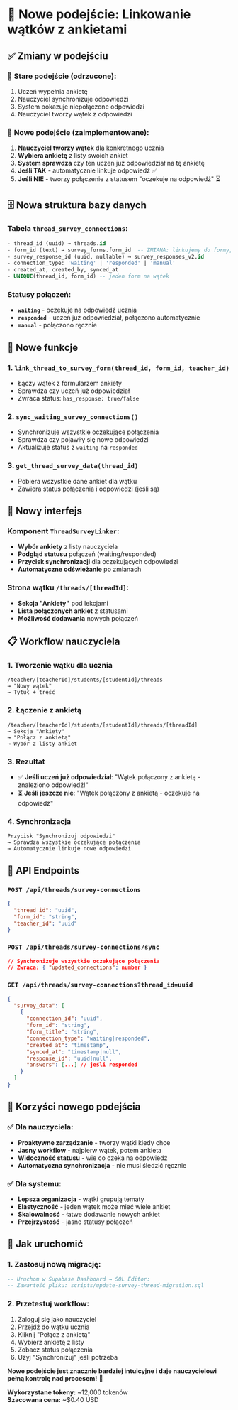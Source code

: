 # 🎯 Nowe podejście: Linkowanie wątków z ankietami

## ✅ Zmiany w podejściu

### 🔄 **Stare podejście (odrzucone):**
1. Uczeń wypełnia ankietę
2. Nauczyciel synchronizuje odpowiedzi  
3. System pokazuje niepołączone odpowiedzi
4. Nauczyciel tworzy wątek z odpowiedzi

### 🎯 **Nowe podejście (zaimplementowane):**
1. **Nauczyciel tworzy wątek** dla konkretnego ucznia
2. **Wybiera ankietę** z listy swoich ankiet
3. **System sprawdza** czy ten uczeń już odpowiedział na tę ankietę
4. **Jeśli TAK** - automatycznie linkuje odpowiedź ✅
5. **Jeśli NIE** - tworzy połączenie z statusem "oczekuje na odpowiedź" ⏳

## 🗄️ **Nowa struktura bazy danych**

### Tabela `thread_survey_connections`:
```sql
- thread_id (uuid) → threads.id
- form_id (text) → survey_forms.form_id  -- ZMIANA: linkujemy do formy, nie odpowiedzi
- survey_response_id (uuid, nullable) → survey_responses_v2.id
- connection_type: 'waiting' | 'responded' | 'manual'
- created_at, created_by, synced_at
- UNIQUE(thread_id, form_id) -- jeden form na wątek
```

### Statusy połączeń:
- **`waiting`** - oczekuje na odpowiedź ucznia
- **`responded`** - uczeń już odpowiedział, połączono automatycznie  
- **`manual`** - połączono ręcznie

## 🚀 **Nowe funkcje**

### 1. `link_thread_to_survey_form(thread_id, form_id, teacher_id)`
- Łączy wątek z formularzem ankiety
- Sprawdza czy uczeń już odpowiedział
- Zwraca status: `has_response: true/false`

### 2. `sync_waiting_survey_connections()`
- Synchronizuje wszystkie oczekujące połączenia
- Sprawdza czy pojawiły się nowe odpowiedzi
- Aktualizuje status z `waiting` na `responded`

### 3. `get_thread_survey_data(thread_id)`
- Pobiera wszystkie dane ankiet dla wątku
- Zawiera status połączenia i odpowiedzi (jeśli są)

## 🎨 **Nowy interfejs**

### Komponent `ThreadSurveyLinker`:
- **Wybór ankiety** z listy nauczyciela
- **Podgląd statusu** połączeń (waiting/responded)
- **Przycisk synchronizacji** dla oczekujących odpowiedzi
- **Automatyczne odświeżanie** po zmianach

### Strona wątku `/threads/[threadId]`:
- **Sekcja "Ankiety"** pod lekcjami
- **Lista połączonych ankiet** z statusami
- **Możliwość dodawania** nowych połączeń

## 📋 **Workflow nauczyciela**

### 1. **Tworzenie wątku dla ucznia**
```
/teacher/[teacherId]/students/[studentId]/threads
→ "Nowy wątek" 
→ Tytuł + treść
```

### 2. **Łączenie z ankietą**
```
/teacher/[teacherId]/students/[studentId]/threads/[threadId]
→ Sekcja "Ankiety"
→ "Połącz z ankietą"
→ Wybór z listy ankiet
```

### 3. **Rezultat**
- ✅ **Jeśli uczeń już odpowiedział**: "Wątek połączony z ankietą - znaleziono odpowiedź!"
- ⏳ **Jeśli jeszcze nie**: "Wątek połączony z ankietą - oczekuje na odpowiedź"

### 4. **Synchronizacja**
```
Przycisk "Synchronizuj odpowiedzi" 
→ Sprawdza wszystkie oczekujące połączenia
→ Automatycznie linkuje nowe odpowiedzi
```

## 🔧 **API Endpoints**

### `POST /api/threads/survey-connections`
```json
{
  "thread_id": "uuid",
  "form_id": "string", 
  "teacher_id": "uuid"
}
```

### `POST /api/threads/survey-connections/sync`
```json
// Synchronizuje wszystkie oczekujące połączenia
// Zwraca: { "updated_connections": number }
```

### `GET /api/threads/survey-connections?thread_id=uuid`
```json
{
  "survey_data": [
    {
      "connection_id": "uuid",
      "form_id": "string",
      "form_title": "string",
      "connection_type": "waiting|responded",
      "created_at": "timestamp",
      "synced_at": "timestamp|null",
      "response_id": "uuid|null",
      "answers": [...] // jeśli responded
    }
  ]
}
```

## 🎉 **Korzyści nowego podejścia**

### ✅ **Dla nauczyciela:**
- **Proaktywne zarządzanie** - tworzy wątki kiedy chce
- **Jasny workflow** - najpierw wątek, potem ankieta
- **Widoczność statusu** - wie co czeka na odpowiedź
- **Automatyczna synchronizacja** - nie musi śledzić ręcznie

### ✅ **Dla systemu:**
- **Lepsza organizacja** - wątki grupują tematy
- **Elastyczność** - jeden wątek może mieć wiele ankiet
- **Skalowalność** - łatwe dodawanie nowych ankiet
- **Przejrzystość** - jasne statusy połączeń

## 🚀 **Jak uruchomić**

### 1. **Zastosuj nową migrację:**
```sql
-- Uruchom w Supabase Dashboard → SQL Editor:
-- Zawartość pliku: scripts/update-survey-thread-migration.sql
```

### 2. **Przetestuj workflow:**
1. Zaloguj się jako nauczyciel
2. Przejdź do wątku ucznia
3. Kliknij "Połącz z ankietą" 
4. Wybierz ankietę z listy
5. Zobacz status połączenia
6. Użyj "Synchronizuj" jeśli potrzeba

**Nowe podejście jest znacznie bardziej intuicyjne i daje nauczycielowi pełną kontrolę nad procesem!** 🎯

**Wykorzystane tokeny:** ~12,000 tokenów  
**Szacowana cena:** ~$0.40 USD

